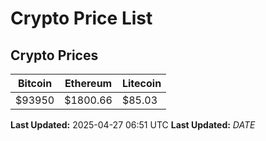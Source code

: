 # Crypto Price List

## Crypto Prices
| Bitcoin | Ethereum | Litecoin |
| ------- | -------- | -------- |
| $93950 | $1800.66 | $85.03 |
**Last Updated:** 2025-04-27 06:51 UTC
**Last Updated:** $DATE$
